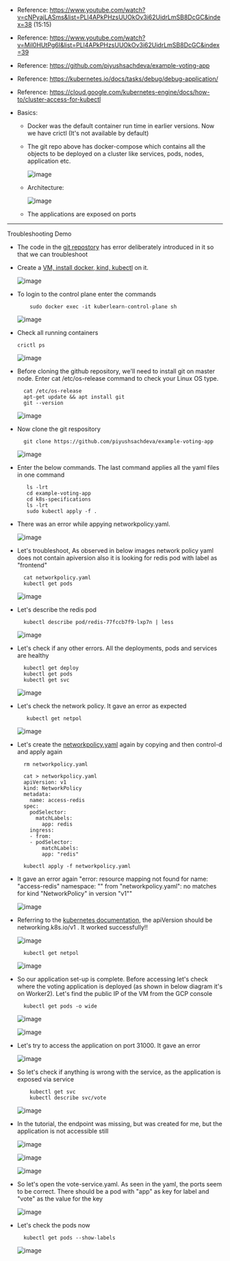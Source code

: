 - Reference: https://www.youtube.com/watch?v=cNPyajLASms&list=PLl4APkPHzsUUOkOv3i62UidrLmSB8DcGC&index=38 (15:15)
- Reference: https://www.youtube.com/watch?v=Mil0HUtPg6I&list=PLl4APkPHzsUUOkOv3i62UidrLmSB8DcGC&index=39
- Reference: https://github.com/piyushsachdeva/example-voting-app
- Reference: https://kubernetes.io/docs/tasks/debug/debug-application/
- Reference: https://cloud.google.com/kubernetes-engine/docs/how-to/cluster-access-for-kubectl

- Basics:
  - Docker was the default container run time in earlier versions. Now we have crictl (It's not available by default) 

  - The git repo above has docker-compose which contains all the objects to be deployed on a cluster like services, pods, nodes, application etc.
  
     ![image](https://github.com/user-attachments/assets/28afd5a2-2f83-4963-94ec-23dce05db6e9)

  - Architecture:

      ![image](https://github.com/user-attachments/assets/82619438-90f4-4489-940f-98028a653b1b)

  - The applications are exposed on ports     

---------------------------------------
Troubleshooting Demo
- The code in the [git repostory](https://github.com/piyushsachdeva/example-voting-app) has error deliberately introduced in it so that we can troubleshoot

- Create a [VM, install docker, kind, kubectl](https://github.com/Ajit1279/GCP_Learning/blob/main/Docker_K8S/K8S/KindClusters.md) on it.

    ![image](https://github.com/user-attachments/assets/c8dfda75-bdfa-4355-ab1f-7abc20210d14)


- To login to the control plane enter the commands

          sudo docker exec -it kuberlearn-control-plane sh
  
    ![image](https://github.com/user-attachments/assets/8b00e76d-ca2c-4bd1-b822-62c824fef2b6)


- Check all running containers

      crictl ps

    ![image](https://github.com/user-attachments/assets/a892903e-a2e1-47f5-8469-800fdc9a4e1b)


- Before cloning the github repository, we'll need to install git on master node. Enter cat /etc/os-release command to check your Linux OS type. 

        cat /etc/os-release
        apt-get update && apt install git
        git --version

    ![image](https://github.com/user-attachments/assets/a9343a91-3344-4d61-aafb-07a108d6aae6)
            

- Now clone the git respository

        git clone https://github.com/piyushsachdeva/example-voting-app

    ![image](https://github.com/user-attachments/assets/860f0478-6b41-41c4-a131-f705e23a245a)

- Enter the below commands. The last command applies all the yaml files in one command

         ls -lrt
         cd example-voting-app
         cd k8s-specifications
         ls -lrt
         sudo kubectl apply -f .
  
- There was an error while appying networkpolicy.yaml.  

    ![image](https://github.com/user-attachments/assets/a9e4de8e-17de-447e-9838-5411739d72cd)


- Let's troubleshoot, As observed in below images network policy yaml does not contain apiversion also it is looking for redis pod with label as "frontend" 
  
        cat networkpolicy.yaml
        kubectl get pods

    ![image](https://github.com/user-attachments/assets/ae0c2da1-f09f-4c7e-9045-30faf3375f27)
    
- Let's describe the redis pod

        kubectl describe pod/redis-77fccb7f9-lxp7n | less

    ![image](https://github.com/user-attachments/assets/3dfde75d-71f8-4f65-a208-4318a61cd608)


- Let's check if any other errors. All the deployments, pods and services are healthy

        kubectl get deploy
        kubectl get pods
        kubectl get svc

    ![image](https://github.com/user-attachments/assets/8b6ee3ba-cdbe-4e2b-a21a-e4737d647bd0)

- Let's check the network policy. It gave an error as expected

         kubectl get netpol

    ![image](https://github.com/user-attachments/assets/20a1f81b-3851-460a-aa20-053aa9e6058e)

- Let's create the [networkpolicy.yaml](https://github.com/Ajit1279/GCP_Learning/blob/main/Docker_K8S/K8S/concepts/nwpold37.yaml) again by copying and then control-d and apply again

        rm networkpolicy.yaml

        cat > networkpolicy.yaml
        apiVersion: v1
        kind: NetworkPolicy
        metadata:
          name: access-redis
        spec:
          podSelector:
            matchLabels:
              app: redis
          ingress:
          - from:
          - podSelector:
              matchLabels:
              app: "redis"

        kubectl apply -f networkpolicy.yaml
  
- It gave an error again "error: resource mapping not found for name: "access-redis" namespace: "" from "networkpolicy.yaml": no matches for kind "NetworkPolicy" in version "v1""

    ![image](https://github.com/user-attachments/assets/918170c0-9b58-4126-826c-610f990cd91e)

    
- Referring to the [kubernetes documentation](https://kubernetes.io/docs/concepts/services-networking/network-policies/#networkpolicy-resource), the apiVersion should be networking.k8s.io/v1 . It worked successfully!!

    ![image](https://github.com/user-attachments/assets/a59d5dd0-2b32-4a3e-aab4-12b3c7abc910)


        kubectl get netpol

    ![image](https://github.com/user-attachments/assets/037c22e6-3188-443b-8deb-82b9247cd490)

      
- So our application set-up is complete. Before accessing let's check where the voting application is deployed (as shown in below diagram it's on Worker2). Let's find the public IP of the VM from the GCP console

        kubectl get pods -o wide

    ![image](https://github.com/user-attachments/assets/e41b33d1-d056-45b3-b311-d2b69669e5d3)

    ![image](https://github.com/user-attachments/assets/eac59706-8797-441c-8c9a-d482ac5c414e)

- Let's try to access the application on port 31000. It gave an error

    ![image](https://github.com/user-attachments/assets/9a9cd5a1-0ba9-4a18-9d5e-02e1a1fd5e3a)

- So let's check if anything is wrong with the service, as the application is exposed via service

          kubectl get svc
          kubectl describe svc/vote

    ![image](https://github.com/user-attachments/assets/0773d799-a5a2-4698-b8a2-604511f8de00)

- In the tutorial, the endpoint was missing, but was created for me, but the application is not accessible still

     ![image](https://github.com/user-attachments/assets/40b84313-8f3f-4ad0-bdaa-4689647aeffe)

     ![image](https://github.com/user-attachments/assets/0e40703c-a021-40df-94bd-fdb0b3238980)

     ![image](https://github.com/user-attachments/assets/956e7752-8a9b-4ed0-bf80-f9fb1b650d73)


- So let's open the vote-service.yaml. As seen in the yaml, the ports seem to be correct. There should be a pod with "app" as key for label and "vote" as the value for the key

    ![image](https://github.com/user-attachments/assets/9b22d98e-2c56-44fb-812a-e59d5b5d953b)

- Let's check the pods now

        kubectl get pods --show-labels

    ![image](https://github.com/user-attachments/assets/7e2671cb-5f86-4c61-846b-29ac4042b2b3)

